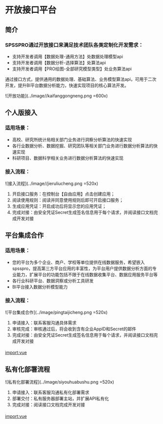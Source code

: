 # 开放接口平台

## 简介

### SPSSPRO通过开放接口来满足技术团队各类定制化开发需求：
+ 支持开发者调用【数据处理-通用方法】处数据处理模型api
+ 支持开发者调用【数据分析-选择算法】处算法api
+ 支持开发者调用【PRO绘图-全部研究模型类型】处业务算法api

通过接口方式，提供通用的数据处理、基础算法、业务模型算法api，可用于二次开发，提升BI平台数据分析能力，快速实现项目的核心算法开发。

![开放功能](../image//kaifanggongneng.png =600x)

## 个人版接入

### 适用场景：

+ 高校、研究所统计局相关部门业务进行洞察分析算法的快速实现
+ 各行业数据分析、数据挖掘、研究团队等相关部门业务进行数据分析算法的快速实现
+ 科研项目、数据科学相关业务进行数据分析算法的快速实现

### 接入流程：
![接入流程](../image//jieruliucheng.png =520x)
1. 开启接口服务：在控制台【自由应用】点击创建应用； 
2. 阅读使用规则：阅读并同意使用规则后即可开启接口服务； 
3. 生成应用凭证：开启成功后将显示您的应用凭证； 
4. 完成对接：由安全凭证Secret生成签名信息用于每个请求，并阅读接口文档完成开发对接

## 平台集成合作
### 适用场景：
+ 您的平台为多个企业、商户、学校等单位提供在线数据服务，希望嵌入spsspro，提高第三方平台应用的丰富性，为平台用户提供数据分析方面的专业能力，扩展平台的功能包括不限于在线数据收集平台、数据应用服务平台等
+ 各行业科研平台、数据洞察或分析工具研发
+ BI平台接入数据分析模型能力

### 接入流程：
![平台集成合作](../image/pingtaijicheng.png =520x)
1. 申请接入：联系客服沟通具体需求 
2. 审核完成：审核通过后，将会收到含有企业AppID和Secret的邮件
3. 完成对接：由安全凭证Secret生成签名信息用于每个请求，并阅读接口文档完成开发对接

#### 
[import:vue](../../components/ContactUsBtn.vue?hideCode=true)

## 私有化部署流程
![私有化部署流程](../image/siyouhuabushu.png =520x)
1. 申请接入：联系客服沟通私有化部署需求 
2. 部署交付：私有服务器部署主站，并扩展API私有化
3. 完成对接：阅读接口文档完成开发对接

#### 
[import:vue](../../components/ContactUsBtn.vue?hideCode=true)


